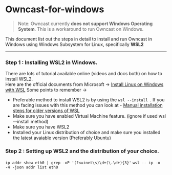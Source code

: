 # Owncast-for-windows

> Note:  Owncast currently **does not support Windows Operating System**. This is a workaround to run Owncast on Windows.


This document list out the steps in detail to install and run Owncast in Windows using Windows Subsystem for Linux, specifically **WSL2**

---

### Step 1 : Installing WSL2 in Windows.
There are lots of tutorial available online (videos and docs both) on how to install WSL2.  
Here are the official documents from Microsoft -> [Install Linux on Windows with WSL](https://learn.microsoft.com/en-us/windows/wsl/setup/environment)
Some points to remember -> 
- Preferable method to install WSL2 is by using  the `wsl --install `. If you are facing issues with this method you can look at - [Manual installation steps for older versions of WSL](https://learn.microsoft.com/en-us/windows/wsl/install-manual)
- Make sure you have enabled Virtual Machine feature. (ignore if used wsl --install method)
- Make sure you have WSL2
- Installed your Linux distribution of choice and make sure you installed the latest avaiable version (Preferably Ubuntu)


### Step 2 : Setting up WSL2 and the distribution of your choice.


`ip addr show eth0 | grep -oP '(?<=inet\s)\d+(\.\d+){3}'`
`wsl -- ip -o -4 -json addr list eth0`
